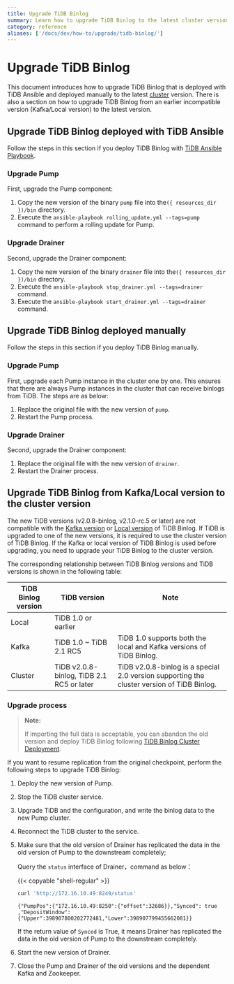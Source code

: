 ```yaml
---
title: Upgrade TiDB Binlog
summary: Learn how to upgrade TiDB Binlog to the latest cluster version.
category: reference
aliases: ['/docs/dev/how-to/upgrade/tidb-binlog/']
---
```


# Upgrade TiDB Binlog

This document introduces how to upgrade TiDB Binlog that is deployed with TiDB Ansible and deployed manually to the latest [cluster](/reference/tidb-binlog/overview.md) version. There is also a section on how to upgrade TiDB Binlog from an earlier incompatible version (Kafka/Local version) to the latest version.

## Upgrade TiDB Binlog deployed with TiDB Ansible

Follow the steps in this section if you deploy TiDB Binlog with [TiDB Ansible Playbook](https://github.com/pingcap/tidb-ansible).

### Upgrade Pump

First, upgrade the Pump component:

1. Copy the new version of the binary `pump` file into the`({ resources_dir })/bin` directory.
2. Execute the `ansible-playbook rolling_update.yml --tags=pump` command to perform a rolling update for Pump.

### Upgrade Drainer

Second, upgrade the Drainer component:

1. Copy the new version of the binary `drainer` file into the`({ resources_dir })/bin` directory.
2. Execute the `ansible-playbook stop_drainer.yml --tags=drainer` command.
3. Execute the `ansible-playbook start_drainer.yml --tags=drainer` command.

## Upgrade TiDB Binlog deployed manually

Follow the steps in this section if you deploy TiDB Binlog manually.

### Upgrade Pump

First, upgrade each Pump instance in the cluster one by one. This ensures that there are always Pump instances in the cluster that can receive binlogs from TiDB. The steps are as below:

1. Replace the original file with the new version of `pump`.
2. Restart the Pump process.

### Upgrade Drainer

Second, upgrade the Drainer component:

1. Replace the original file with the new version of `drainer`.
2. Restart the Drainer process.

## Upgrade TiDB Binlog from Kafka/Local version to the cluster version

The new TiDB versions (v2.0.8-binlog, v2.1.0-rc.5 or later) are not compatible with the [Kafka version](/reference/tidb-binlog/tidb-binlog-kafka.md) or [Local version](/reference/tidb-binlog/tidb-binlog-local.md) of TiDB Binlog. If TiDB is upgraded to one of the new versions, it is required to use the cluster version of TiDB Binlog. If the Kafka or local version of TiDB Binlog is used before upgrading, you need to upgrade your TiDB Binlog to the cluster version.

The corresponding relationship between TiDB Binlog versions and TiDB versions is shown in the following table:

| TiDB Binlog version | TiDB version                              | Note                                                                                       |
|---------------------|-------------------------------------------|--------------------------------------------------------------------------------------------|
| Local               | TiDB 1.0 or earlier                       |                                                                                            |
| Kafka               | TiDB 1.0 ~ TiDB 2.1 RC5                   | TiDB 1.0 supports both the local and Kafka versions of TiDB Binlog.                        |
| Cluster             | TiDB v2.0.8-binlog, TiDB 2.1 RC5 or later | TiDB v2.0.8-binlog is a special 2.0 version supporting the cluster version of TiDB Binlog. |

### Upgrade process

> **Note:**
>
> If importing the full data is acceptable, you can abandon the old version and deploy TiDB Binlog following [TiDB Binlog Cluster Deployment](/reference/tidb-binlog/deploy.md).

If you want to resume replication from the original checkpoint, perform the following steps to upgrade TiDB Binlog:

1. Deploy the new version of Pump.
2. Stop the TiDB cluster service.
3. Upgrade TiDB and the configuration, and write the binlog data to the new Pump cluster.
4. Reconnect the TiDB cluster to the service.
5. Make sure that the old version of Drainer has replicated the data in the old version of Pump to the downstream completely;

    Query the `status` interface of Drainer，command as below：

    {{< copyable "shell-regular" >}}

    ```bash
    curl 'http://172.16.10.49:8249/status'
    ```

    ```
    {"PumpPos":{"172.16.10.49:8250":{"offset":32686}},"Synced": true ,"DepositWindow":{"Upper":398907800202772481,"Lower":398907799455662081}}
    ```

    If the return value of `Synced` is True, it means Drainer has replicated the data in the old version of Pump to the downstream completely.

6. Start the new version of Drainer.
7. Close the Pump and Drainer of the old versions and the dependent Kafka and Zookeeper.
